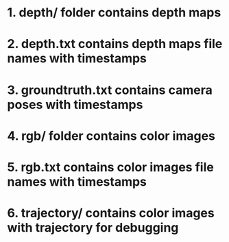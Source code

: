 # 1. depth/ folder contains depth maps
# 2. depth.txt contains depth maps file names with timestamps
# 3. groundtruth.txt contains camera poses with timestamps
# 4. rgb/ folder contains color images
# 5. rgb.txt contains color images file names with timestamps
# 6. trajectory/ contains color images with trajectory for debugging

